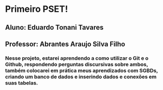# Primeiro PSET!
## Aluno: Eduardo Tonani Tavares 
## Professor: Abrantes Araujo Silva Filho

### Nesse projeto, estarei aprendendo a como utilizar o Git e o Github, respondendo perguntas discursivas sobre ambos, também colocarei em prática meus aprendizados com SGBDs, criando um banco de dados e inserindo dados e conexões em suas tabelas.
